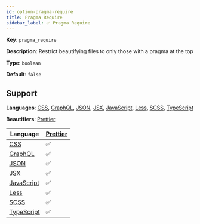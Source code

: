 ```yaml
---
id: option-pragma-require
title: Pragma Require
sidebar_label: ✅ Pragma Require
---
```

**Key**: `pragma_require`

**Description**: Restrict beautifying files to only those with a pragma at the top

**Type**: `boolean`

**Default**: `false`

## Support
**Languages**: [CSS](/docs/language-css.html), [GraphQL](/docs/language-graphql.html), [JSON](/docs/language-json.html), [JSX](/docs/language-jsx.html), [JavaScript](/docs/language-javascript.html), [Less](/docs/language-less.html), [SCSS](/docs/language-scss.html), [TypeScript](/docs/language-typescript.html)

**Beautifiers**: [Prettier](/docs/beautifier-prettier.html)

| Language | [Prettier](/docs/beautifier-prettier.html) |
| --- | --- |
| [CSS](/docs/language-css.html) | &#9989; |
| [GraphQL](/docs/language-graphql.html) | &#9989; |
| [JSON](/docs/language-json.html) | &#9989; |
| [JSX](/docs/language-jsx.html) | &#9989; |
| [JavaScript](/docs/language-javascript.html) | &#9989; |
| [Less](/docs/language-less.html) | &#9989; |
| [SCSS](/docs/language-scss.html) | &#9989; |
| [TypeScript](/docs/language-typescript.html) | &#9989; |